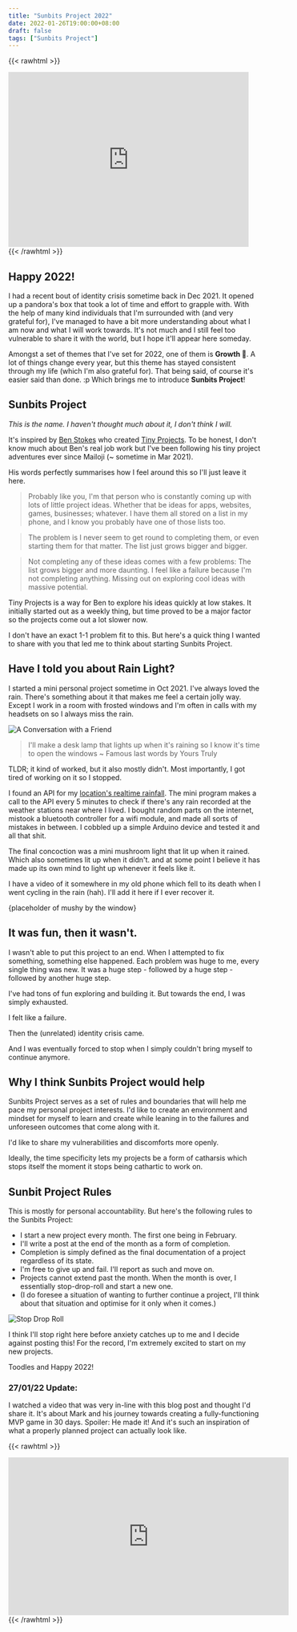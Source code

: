 ```yaml
---
title: "Sunbits Project 2022"
date: 2022-01-26T19:00:00+08:00
draft: false
tags: ["Sunbits Project"]
---
```

{{< rawhtml >}}
<iframe src="https://giphy.com/embed/bcKmIWkUMCjVm" width="480" height="349" frameBorder="0" class="giphy-embed" allowFullScreen></iframe>
{{< /rawhtml >}}

## Happy 2022!

I had a recent bout of identity crisis sometime back in Dec 2021. It opened up a pandora's box that took a lot of time and effort to grapple with. With the help of many kind individuals that I'm surrounded with (and very grateful for), I've managed to have a bit more understanding about what I am now and what I will work towards. It's not much and I still feel too vulnerable to share it with the world, but I hope it'll appear here someday.

Amongst a set of themes that I've set for 2022, one of them is **Growth 🌱**. A lot of things change every year, but this theme has stayed consistent through my life (which I'm also grateful for). That being said, of course it's easier said than done. :p Which brings me to introduce **Sunbits Project**!

## Sunbits Project

*This is the name. I haven't thought much about it, I don't think I will.*

It's inspired by [Ben Stokes](https://benstokes.dev/) who created [Tiny Projects](https://benstokes.dev/). To be honest, I don't know much about Ben's real job work but I've been following his tiny project adventures ever since Mailoji (~ sometime in Mar 2021).

His words perfectly summarises how I feel around this so I'll just leave it here.

> Probably like you, I'm that person who is constantly coming up with lots of little project ideas. Whether that be ideas for apps, websites, games, businesses; whatever. I have them all stored on a list in my phone, and I know you probably have one of those lists too.

> The problem is I never seem to get round to completing them, or even starting them for that matter. The list just grows bigger and bigger.

> Not completing any of these ideas comes with a few problems: The list grows bigger and more daunting. I feel like a failure because I'm not completing anything. Missing out on exploring cool ideas with massive potential.

Tiny Projects is a way for Ben to explore his ideas quickly at low stakes. It initially started out as a weekly thing, but time proved to be a major factor so the projects come out a lot slower now. 

I don't have an exact 1-1 problem fit to this. But here's a quick thing I wanted to share with you that led me to think about starting Sunbits Project.

## Have I told you about Rain Light?

I started a mini personal project sometime in Oct 2021. I've always loved the rain. There's something about it that makes me feel a certain jolly way. Except I work in a room with frosted windows and I'm often in calls with my headsets on so I always miss the rain.

![A Conversation with a Friend](/images/sunbits-project-convo-with-melvin.jpg)

> I'll make a desk lamp that lights up when it's raining so I know it's time to open the windows
> ~ Famous last words by Yours Truly

TLDR; it kind of worked, but it also mostly didn't. Most importantly, I got tired of working on it so I stopped.

I found an API for my [location's realtime rainfall](https://data.gov.sg/dataset/realtime-weather-readings?resource_id=8bd37e06-cdd7-4ca4-9ad8-5754eb70a33d). The mini program makes a call to the API every 5 minutes to check if there's any rain recorded at the weather stations near where I lived. I bought random parts on the internet, mistook a bluetooth controller for a wifi module, and made all sorts of mistakes in between. I cobbled up a simple Arduino device and tested it and all that shit. 

The final concoction was a mini mushroom light that lit up when it rained. Which also sometimes lit up when it didn't. and at some point I believe it has made up its own mind to light up whenever it feels like it.

I have a video of it somewhere in my old phone which fell to its death when I went cycling in the rain (hah). I'll add it here if I ever recover it.

{placeholder of mushy by the window}

## It was fun, then it wasn't.

I wasn't able to put this project to an end. When I attempted to fix something, something else happened. Each problem was huge to me, every single thing was new. It was a huge step - followed by a huge step - followed by another huge step.

I've had tons of fun exploring and building it. But towards the end, I was simply exhausted. 

I felt like a failure.

Then the (unrelated) identity crisis came.

And I was eventually forced to stop when I simply couldn't bring myself to continue anymore.

## Why I think Sunbits Project would help

Sunbits Project serves as a set of rules and boundaries that will help me pace my personal project interests. I'd like to create an environment and mindset for myself to learn and create while leaning in to the failures and unforeseen outcomes that come along with it. 

I'd like to share my vulnerabilities and discomforts more openly.

Ideally, the time specificity lets my projects be a form of catharsis which stops itself the moment it stops being cathartic to work on.

## Sunbit Project Rules

This is mostly for personal accountability. But here's the following rules to the Sunbits Project:

- I start a new project every month. The first one being in February.
- I'll write a post at the end of the month as a form of completion.
- Completion is simply defined as the final documentation of a project regardless of its state.
- I'm free to give up and fail. I'll report as such and move on.
- Projects cannot extend past the month. When the month is over, I essentially stop-drop-roll and start a new one. 
- (I do foresee a situation of wanting to further continue a project, I'll think about that situation and optimise for it only when it comes.)

![Stop Drop Roll](/images/sunbits-project-stop-drop-roll.png)

I think I'll stop right here before anxiety catches up to me and I decide against posting this! For the record, I'm extremely excited to start on my new projects.

Toodles and Happy 2022!

### 27/01/22 Update:
 
I watched a video that was very in-line with this blog post and thought I'd share it. It's about Mark and his journey towards creating a fully-functioning MVP game in 30 days. Spoiler: He made it! And it's such an inspiration of what a properly planned project can actually look like. 

{{< rawhtml >}}
<iframe width="560" height="315" src="https://www.youtube-nocookie.com/embed/0lhjLNYopHM" title="YouTube video player" frameborder="0" allow="accelerometer; autoplay; clipboard-write; encrypted-media; gyroscope; picture-in-picture" allowfullscreen></iframe>
{{< /rawhtml >}}
